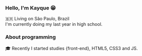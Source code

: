 ### Hello, I'm Kayque :grin:

🇧🇷 Living on São Paulo, Brazil </br>
I'm currently doing my last year in high school.

### About programming

:mortar_board: Recently I started studies {front-end}, HTML5, CSS3 and JS.
